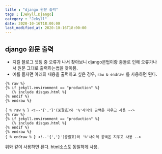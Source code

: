 ```yaml
---
title : "django 원문 출력"
tags : [Jekyll,Django]
category : "Jekyll"
date: 2020-10-16T18:00:00
last_modified_at: 2020-10-16T18:00:00
---
```

## django 원문 출력
- 지킬 블로그 셋팅 중 오류가 나서 찾아보니 django문법이랑 충돌로 인해 오류가나서 원문 그대로 출력하는법을 찾아봄.
- 예를 들자면 아래의 내용을 출력하고 싶은 경우, `raw & endraw `를 사용하면 된다.

```django
{% raw %}
{% if jekyll.environment == "production" %}
   {% include disqus.html %}
{% endif %}
{% endraw %}
```

```django
{ % raw % } <!--'{','}'(중괄호)와 '%'사이의 공백은 지우고 사용 -->
{% raw %}
{% if jekyll.environment == "production" %}
   {% include disqus.html %}
{% endif %}
{% endraw %}
{ % endraw % } <!--'{','}'(중괄호)와 '%'사이의 공백은 지우고 사용 -->
```

위와 같이 사용하면 된다. html소스도 동일하게 사용.

